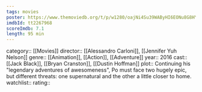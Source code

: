 ```yaml
---
tags: movies
poster: https://www.themoviedb.org/t/p/w1280/oajNi4Su39WAByHI6EONu8G8HYn.jpg
imdbId: tt2267968
scoreImdb: 7.1
length: 95 min
---
```


category:: [[Movies]]
director:: [[Alessandro Carloni]], [[Jennifer Yuh Nelson]]
genre:: [[Animation]], [[Action]], [[Adventure]]
year:: 2016
cast:: [[Jack Black]], [[Bryan Cranston]], [[Dustin Hoffman]]
plot:: Continuing his "legendary adventures of awesomeness", Po must face two hugely epic, but different threats: one supernatural and the other a little closer to home.
watchlist::
rating::
